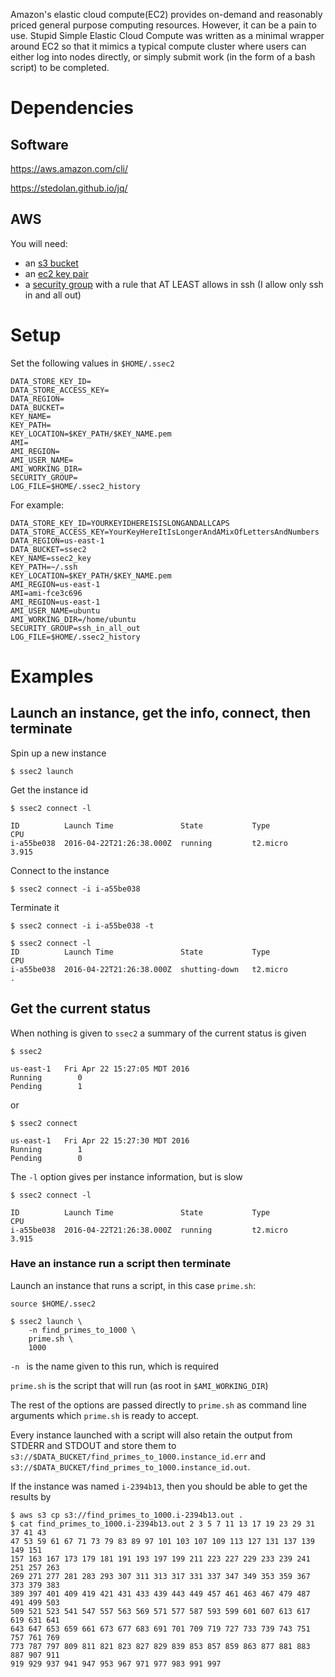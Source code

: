 
Amazon's elastic cloud compute(EC2) provides on-demand and reasonably priced
general purpose computing resources.  However, it can be a pain to use.  Stupid
Simple Elastic Cloud Compute was written as a minimal wrapper around EC2 so
that it mimics a typical compute cluster where users can either log into nodes
directly, or simply submit work (in the form of a bash script) to be completed.

# Dependencies

## Software
https://aws.amazon.com/cli/

https://stedolan.github.io/jq/

## AWS
You will need:
* an [s3 bucket](http://docs.aws.amazon.com/AmazonS3/latest/gsg/CreatingABucket.html)
* an [ec2 key pair](http://docs.aws.amazon.com/AWSEC2/latest/UserGuide/ec2-key-pairs.html)
* a [security group](http://docs.aws.amazon.com/AWSEC2/latest/UserGuide/using-network-security.html) with a rule that AT LEAST allows in ssh (I allow only ssh in and all out)

# Setup

Set the following values in `$HOME/.ssec2`

```
DATA_STORE_KEY_ID=
DATA_STORE_ACCESS_KEY=
DATA_REGION=
DATA_BUCKET=
KEY_NAME=
KEY_PATH=
KEY_LOCATION=$KEY_PATH/$KEY_NAME.pem
AMI=
AMI_REGION=
AMI_USER_NAME=
AMI_WORKING_DIR=
SECURITY_GROUP=
LOG_FILE=$HOME/.ssec2_history
```

For example:

```
DATA_STORE_KEY_ID=YOURKEYIDHEREISISLONGANDALLCAPS
DATA_STORE_ACCESS_KEY=YourKeyHereItIsLongerAndAMixOfLettersAndNumbers
DATA_REGION=us-east-1
DATA_BUCKET=ssec2
KEY_NAME=ssec2_key
KEY_PATH=~/.ssh
KEY_LOCATION=$KEY_PATH/$KEY_NAME.pem
AMI_REGION=us-east-1
AMI=ami-fce3c696
AMI_REGION=us-east-1
AMI_USER_NAME=ubuntu
AMI_WORKING_DIR=/home/ubuntu
SECURITY_GROUP=ssh_in_all_out
LOG_FILE=$HOME/.ssec2_history
```
# Examples

## Launch an instance, get the info, connect, then terminate

Spin up a new instance 
```
$ ssec2 launch
```

Get the instance id
```
$ ssec2 connect -l

ID          Launch Time               State           Type            CPU
i-a55be038  2016-04-22T21:26:38.000Z  running         t2.micro        3.915
```

Connect to the instance
```
$ ssec2 connect -i i-a55be038
```

Terminate it
```
$ ssec2 connect -i i-a55be038 -t

$ ssec2 connect -l
ID          Launch Time               State           Type            CPU
i-a55be038  2016-04-22T21:26:38.000Z  shutting-down   t2.micro        .
```

## Get the current status

When nothing is given to `ssec2` a summary of the current status is given
```
$ ssec2

us-east-1   Fri Apr 22 15:27:05 MDT 2016
Running        0
Pending        1
```

or

```
$ ssec2 connect

us-east-1   Fri Apr 22 15:27:30 MDT 2016
Running        1
Pending        0
```

The `-l` option gives per instance information, but is slow

```
$ ssec2 connect -l

ID          Launch Time               State           Type            CPU
i-a55be038  2016-04-22T21:26:38.000Z  running         t2.micro        3.915
```

### Have an instance run a script then terminate

Launch an instance that runs a script, in this case `prime.sh`:

```
source $HOME/.ssec2

$ ssec2 launch \
    -n find_primes_to_1000 \
    prime.sh \
    1000
```

`-n ` is the name given to this run, which is required

`prime.sh` is the script that will run (as root in `$AMI_WORKING_DIR`)

The rest of the options are passed directly to `prime.sh` as command line
arguments which `prime.sh` is ready to accept.

Every instance launched with a script will also retain the output from STDERR
and STDOUT and store them to
`s3://$DATA_BUCKET/find_primes_to_1000.instance_id.err` and
`s3://$DATA_BUCKET/find_primes_to_1000.instance_id.out`.

If the instance was named `i-2394b13`, then you should be able to get the
results by

```
$ aws s3 cp s3://find_primes_to_1000.i-2394b13.out .
$ cat find_primes_to_1000.i-2394b13.out 2 3 5 7 11 13 17 19 23 29 31 37 41 43
47 53 59 61 67 71 73 79 83 89 97 101 103 107 109 113 127 131 137 139 149 151
157 163 167 173 179 181 191 193 197 199 211 223 227 229 233 239 241 251 257 263
269 271 277 281 283 293 307 311 313 317 331 337 347 349 353 359 367 373 379 383
389 397 401 409 419 421 431 433 439 443 449 457 461 463 467 479 487 491 499 503
509 521 523 541 547 557 563 569 571 577 587 593 599 601 607 613 617 619 631 641
643 647 653 659 661 673 677 683 691 701 709 719 727 733 739 743 751 757 761 769
773 787 797 809 811 821 823 827 829 839 853 857 859 863 877 881 883 887 907 911
919 929 937 941 947 953 967 971 977 983 991 997
```
